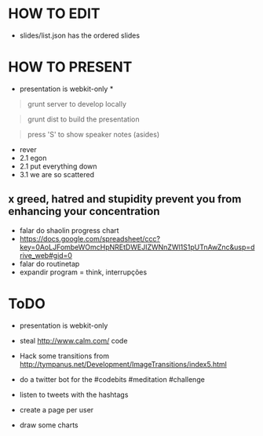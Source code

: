 HOW TO EDIT
===========

* slides/list.json has the ordered slides


HOW TO PRESENT
==============

* presentation is webkit-only *

> grunt server
to develop locally

> grunt dist
to build the presentation

> press 'S'
to show speaker notes (asides)


- rever
 - 2.1 egon
 - 2.1 put everything down
 - 3.1 we are so scattered

 x greed, hatred and stupidity prevent you from enhancing your concentration
- 
 - falar do shaolin progress chart
  - https://docs.google.com/spreadsheet/ccc?key=0AoLJFombeWOmcHpNREtDWEJIZWNnZWl1S1pUTnAwZnc&usp=drive_web#gid=0
 - falar do routinetap 
 - expandir program = think, interrupções

ToDO
====
* presentation is webkit-only

* steal http://www.calm.com/ code
* Hack some transitions from http://tympanus.net/Development/ImageTransitions/index5.html
* do a twitter bot for the #codebits #meditation #challenge
 * listen to tweets with the hashtags
 * create a page per user
 * draw some charts
